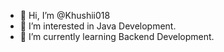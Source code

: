 - 👋 Hi, I’m @Khushii018
- 👀 I’m interested in Java Development.
- 🌱 I’m currently learning Backend Development.


<!---
Khushii018/Khushii018 is a ✨ special ✨ repository because its `README.md` (this file) appears on your GitHub profile.
You can click the Preview link to take a look at your changes.
--->

